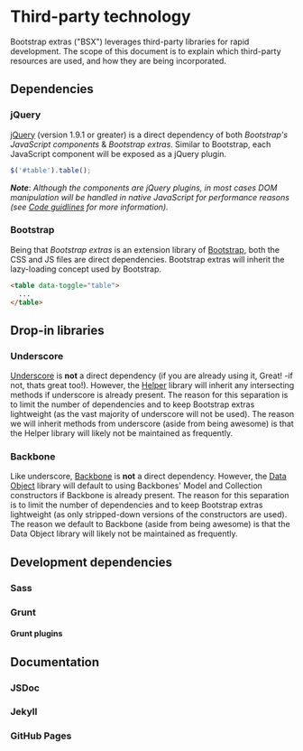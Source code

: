 # Third-party technology
Bootstrap extras ("BSX") leverages third-party libraries for rapid development. The scope of this document is to explain which third-party resources are used, and how they are being incorporated.

## Dependencies

### jQuery
[jQuery][1] (version 1.9.1 or greater) is a direct dependency of both _Bootstrap's JavaScript components_ & _Bootstrap extras_. Similar to Bootstrap, each JavaScript component will be exposed as a jQuery plugin.

```javascript
$('#table').table();
```

___Note___: _Although the components are jQuery plugins, in most cases DOM manipulation will be handled in native JavaScript for performance reasons (see [Code guidlines][2] for more information)._

### Bootstrap
Being that _Bootstrap extras_ is an extension library of [Bootstrap][3], both  the CSS and JS files are direct dependencies. Bootstrap extras will inherit the lazy-loading concept used by Bootstrap.
```html
<table data-toggle="table">
  ...
</table>
```

## Drop-in libraries

### Underscore
[Underscore][4] is __not__ a direct dependency (if you are already using it, Great! -if not, thats great too!). However, the [Helper][5] library will inherit any intersecting methods if underscore is already present. The reason for this separation is to limit the number of dependencies and to keep Bootstrap extras lightweight (as the vast majority of underscore will not be used). The reason we will inherit methods from underscore (aside from being awesome) is that the Helper library will likely not be maintained as frequently.

### Backbone
Like underscore, [Backbone][6] is __not__ a direct dependency. However, the [Data Object][7] library will default to using Backbones' Model and Collection constructors if Backbone is already present. The reason for this separation is to limit the number of dependencies and to keep Bootstrap extras lightweight (as only stripped-down versions of the constructors are used). The reason we default to Backbone (aside from being awesome) is that the Data Object library will likely not be maintained as frequently.


## Development dependencies

### Sass

### Grunt

#### Grunt plugins

## Documentation

### JSDoc

### Jekyll

### GitHub Pages


[1]: https://jquery.com/ "jQuery"
[2]: https://github.com/bsextras/bootstrap-extras-map/blob/master/code-guidelines/ "Code guidelines"
[3]: http://getbootstrap.com/ "Bootstrap"
[4]: http://underscorejs.org/ "Underscore"
[5]: https://github.com/bsextras/bootstrap-extras-map/blob/master/helper/ "Helper"
[6]: http://backbonejs.org/ "Backbone"
[7]: https://github.com/bsextras/bootstrap-extras-map/blob/master/helper/data-object "Data object"
